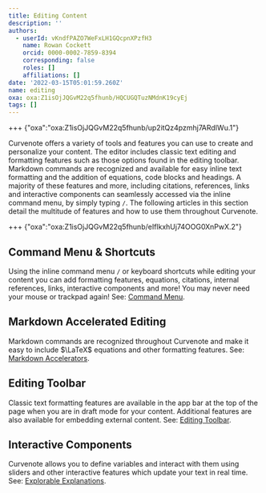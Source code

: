 ```yaml
---
title: Editing Content
description: ''
authors:
  - userId: vKndfPAZO7WeFxLH1GQcpnXPzfH3
    name: Rowan Cockett
    orcid: 0000-0002-7859-8394
    corresponding: false
    roles: []
    affiliations: []
date: '2022-03-15T05:01:59.260Z'
name: editing
oxa: oxa:Z1isOjJQGvM22q5fhunb/HQCUGQTuzNMdnK19cyEj
tags: []
---
```


+++ {"oxa":"oxa:Z1isOjJQGvM22q5fhunb/up2itQz4pzmhj7ARdIWu.1"}

Curvenote offers a variety of tools and features you can use to create and personalize your content. The editor includes classic text editing and formatting features such as those options found in the editing toolbar. Markdown commands are recognized and available for easy inline text formatting and the addition of equations, code blocks and headings. A majority of these features and more, including citations, references, links and interactive components can seamlessly accessed via the inline command menu, by simply typing `/`. The following articles in this section detail the multitude of features and how to use them throughout Curvenote.

+++ {"oxa":"oxa:Z1isOjJQGvM22q5fhunb/eIflkxhUj74OOG0XnPwX.2"}

## Command Menu & Shortcuts

Using the inline command menu `/` or keyboard shortcuts while editing your content you can add formatting features, equations, citations, internal references, links, interactive components and more! You may never need your mouse or trackpad again! See: [Command Menu](oxa:Z1isOjJQGvM22q5fhunb/gKX5CnZEMGcUbygsA0dh "Command Menu").

## Markdown Accelerated Editing

Markdown commands are recognized throughout Curvenote and make it easy to include $\LaTeX$ equations and other formatting features. See: [Markdown Accelerators](oxa:Z1isOjJQGvM22q5fhunb/CR4x2BBf2tUF5l0BmMNK "Markdown Accelerators").

## Editing Toolbar

Classic text formatting features are available in the app bar at the top of the page when you are in draft mode for your content. Additional features are also available for embedding external content. See: [Editing Toolbar](oxa:Z1isOjJQGvM22q5fhunb/FXp6KALoOyrnk0w5XgQT "Editing Toolbar").

## Interactive Components

Curvenote allows you to define variables and interact with them using sliders and other interactive features which update your text in real time. See: [Explorable Explanations](oxa:Z1isOjJQGvM22q5fhunb/FKfeWxyvfKNO5EhqYaw0 "Explorable Explanations").

